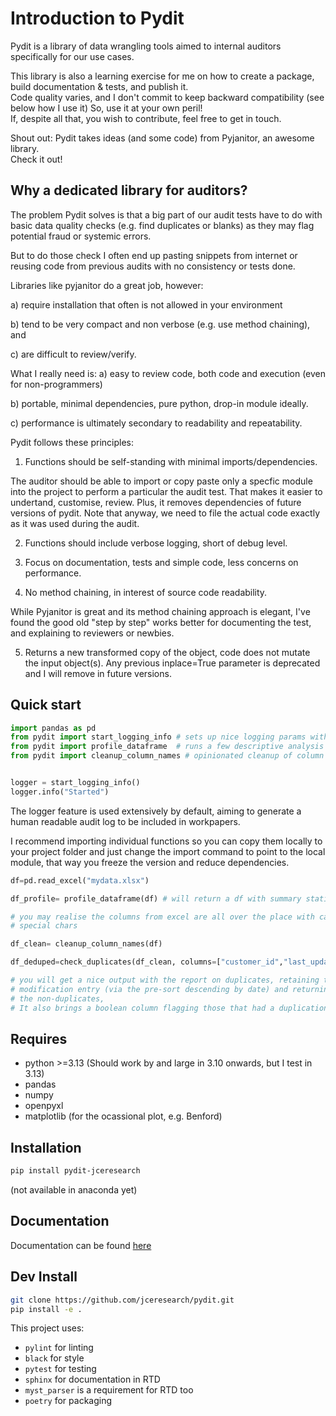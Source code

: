 
# Introduction to Pydit  

Pydit is a library of data wrangling tools aimed to internal auditors  
specifically for our use cases.

This library is also a learning exercise for me on how to create a package, build documentation & tests, and publish it.  
Code quality varies, and I don't commit to keep backward compatibility (see below how I use it) So, use it at your own peril!  
If, despite all that, you wish to contribute, feel free to get in touch.

Shout out: Pydit takes ideas (and some code) from Pyjanitor, an awesome library.  
Check it out!

## Why a dedicated library for auditors?

The problem Pydit solves is that a big part of our audit tests have to do with basic data quality checks (e.g. find duplicates or blanks) as they may flag potential fraud or systemic errors.

But to do those check I often end up pasting snippets from internet or reusing code from previous audits with no consistency or tests done.

Libraries like pyjanitor do a great job, however:  

  a) require installation that often is not allowed in your environment  

  b) tend to be very compact and non verbose (e.g. use method chaining), and 

  c) are difficult to review/verify.  


What I really need is:
  a) easy to review code, both code and execution (even for non-programmers)  

  b) portable, minimal dependencies, pure python, drop-in module ideally.  

  c) performance is ultimately secondary to readability and repeatability.  
  

Pydit follows these principles:

1. Functions should be self-standing with minimal imports/dependencies.  

The auditor should be able to import or copy paste only a specfic module into the project to perform a particular the audit test. That makes it easier to undertand, customise, review. Plus, it removes dependencies of future versions of pydit. Note that anyway, we need to file the actual code exactly as it was used during the audit.

2. Functions should include verbose logging, short of debug level.  

3. Focus on documentation, tests and simple code, less concerns on performance.

4. No method chaining, in interest of source code readability.

While Pyjanitor is great and its method chaining approach is elegant, I've found the good old "step by step" works better for documenting the test, and explaining to reviewers or newbies.  

5. Returns a new transformed copy of the object, code does not mutate the input object(s). Any previous inplace=True parameter is deprecated and I will remove in future versions.

## Quick start

```python
import pandas as pd
from pydit import start_logging_info # sets up nice logging params with rotation
from pydit import profile_dataframe  # runs a few descriptive analysis on a df
from pydit import cleanup_column_names # opinionated cleanup of column names


logger = start_logging_info()
logger.info("Started")

```

The logger feature is used extensively by default, aiming to generate a human readable audit log to be included in workpapers.

I recommend importing individual functions so you can copy them locally to your project folder and just change the import command to point to the local module, that way you freeze the version and reduce dependencies.

```python
df=pd.read_excel("mydata.xlsx")

df_profile= profile_dataframe(df) # will return a df with summary statistics

# you may realise the columns from excel are all over the place with cases and
# special chars

df_clean= cleanup_column_names(df) 

df_deduped=check_duplicates(df_clean, columns=["customer_id","last_update_date"],ascending=[True,False],keep="first",indicator=True, also_return_non_duplicates=True)

# you will get a nice output with the report on duplicates, retaining the last
# modification entry (via the pre-sort descending by date) and returning 
# the non-duplicates,  
# It also brings a boolean column flagging those that had a duplication removed.


```

## Requires

- python >=3.13 (Should work by and large in 3.10 onwards, but I test in 3.13)
- pandas
- numpy
- openpyxl
- matplotlib (for the ocassional plot, e.g. Benford)

## Installation

```bash
pip install pydit-jceresearch
```

(not available in anaconda yet)

## Documentation

Documentation can be found [here](https://pydit.readthedocs.io/en/latest/index.html)

## Dev Install

```bash
git clone https://github.com/jceresearch/pydit.git
pip install -e .
```

This project uses:

- ```pylint``` for linting  
- ```black``` for style  
- ```pytest``` for testing  
- ```sphinx``` for documentation in RTD  
- ```myst_parser``` is a requirement for RTD too  
- ```poetry``` for packaging  
